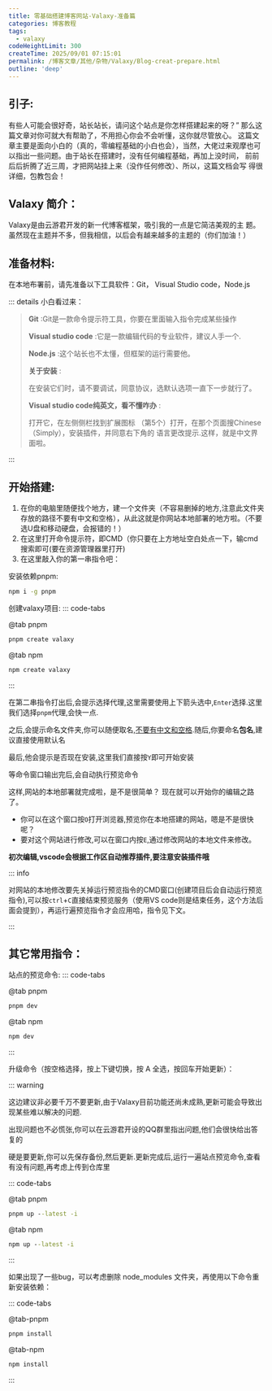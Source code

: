 ```yaml
---
title: 零基础搭建博客网站-Valaxy-准备篇
categories: 博客教程
tags:
  - valaxy
codeHeightLimit: 300
createTime: 2025/09/01 07:15:01
permalink: /博客文章/其他/杂物/Valaxy/Blog-creat-prepare.html
outline: 'deep'
---
```


## 引子:

 有些人可能会很好奇，站长站长，请问这个站点是你怎样搭建起来的呀？” 那么这篇文章对你可就大有帮助了，不用担心你会不会听懂，这你就尽管放心。 这篇文章主要是面向小白的（真的，零编程基础的小白也会），当然，大佬过来观摩也可以指出一些问题。由于站长在搭建时，没有任何编程基础，再加上没时间， 前前后后折腾了近三周，才把网站挂上来（没作任何修改）、所以，这篇文档会写 得很详细，包教包会！



##  Valaxy 简介：

 Valaxy是由云游君开发的新一代博客框架，吸引我的一点是它简洁美观的主 题。虽然现在主题并不多，但我相信，以后会有越来越多的主题的（你们加油！）

 

## 准备材料:

 在本地布署前，请先准备以下工具软件：Git， Visual Studio code，Node.js 

::: details 小白看过来：

> **Git** :Git是一款命令提示符工具，你要在里面输入指令完成某些操作
> 
> **Visual studio code** :它是一款编辑代码的专业软件，建议人手一个.
> 
> **Node.js** :这个站长也不太懂，但框架的运行需要他。 
> 
> **关于安装** :
> 
> 在安装它们时，请不要调试，同意协议，选默认选项一直下一步就行了。
> 
> **Visual studio code纯英文，看不懂咋办** :
> 
> 打开它，在左侧侧栏找到扩展图标 （第5个）打开，在那个页面搜Chinese（Simply），安装插件，并同意右下角的 语言更改提示.这样，就是中文界面啦。

:::

## 开始搭建:

1.  在你的电脑里随便找个地方，建一个文件夹（不容易删掉的地方,注意此文件夹存放的路径不要有中文和空格），从此这就是你网站本地部署的地方啦。（不要选U盘和移动硬盘，会报错的！） 
2. 在这里打开命令提示符，即CMD（你只要在上方地址空白处点一下，输cmd搜索即可(要在资源管理器里打开)
3. 在这里敲入你的第一串指令吧：

安装依赖pnpm:

``` cmd
npm i -g pnpm
```

创建valaxy项目:
::: code-tabs

@tab pnpm
``` cmd
pnpm create valaxy
```

@tab npm
``` cmd 
npm create valaxy
```
:::

在第二串指令打出后,会提示选择代理,这里需要使用上下箭头选中,`Enter`选择.这里我们选择`pnpm`代理,会快一点.

之后,会提示命名文件夹,你可以随便取名,<u>不要有中文和空格</u>.随后,你要命名**包名**,建议直接使用默认名

最后,他会提示是否现在安装,这里我们直接按`Y`即可开始安装

等命令窗口输出完后,会自动执行预览命令

 这样,网站的本地部署就完成啦，是不是很简单？ 现在就可以开始你的编辑之路了。

- 你可以在这个窗口按`O`打开浏览器,预览你在本地搭建的网站，嗯是不是很快呢？
- 要对这个网站进行修改,可以在窗口内按`E`,通过修改网站的本地文件来修改。 

**初次编辑,vscode会根据工作区自动推荐插件,要注意安装插件哦**

::: info

对网站的本地修改要先关掉运行预览指令的CMD窗口(创建项目后会自动运行预览指令),可以按`ctrl`+`C`直接结束预览服务（使用VS code则是结束任务，这个方法后面会提到），再运行遍预览指令才会应用哈，指令见下文。 

:::

## 其它常用指令：

站点的预览命令:
::: code-tabs

@tab pnpm
``` cmd 
pnpm dev
```

@tab npm
``` cmd 
npm dev
```
:::

升级命令（按空格选择，按上下键切换，按 A 全选，按回车开始更新）：

::: warning

这边建议非必要千万不要更新,由于Valaxy目前功能还尚未成熟,更新可能会导致出现某些难以解决的问题.

出现问题也不必慌张,你可以在云游君开设的QQ群里指出问题,他们会很快给出答复的

硬是要更新,你可以先保存备份,然后更新.更新完成后,运行一遍站点预览命令,查看有没有问题,再考虑上传到仓库里

::: code-tabs

@tab pnpm
``` cmd 
pnpm up --latest -i
```

@tab npm
``` cmd 
npm up --latest -i
```
:::

如果出现了一些bug，可以考虑删除 node_modules 文件夹，再使用以下命令重新安装依赖：

::: code-tabs

@tab-pnpm
``` cmd 
pnpm install
```

@tab-npm
``` cmd 
npm install
```
:::
